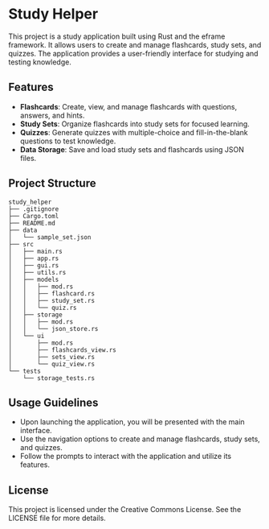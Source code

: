 # Study Helper

This project is a study application built using Rust and the eframe framework. It allows users to create and manage flashcards, study sets, and quizzes. The application provides a user-friendly interface for studying and testing knowledge.

## Features

- **Flashcards**: Create, view, and manage flashcards with questions, answers, and hints.
- **Study Sets**: Organize flashcards into study sets for focused learning.
- **Quizzes**: Generate quizzes with multiple-choice and fill-in-the-blank questions to test knowledge.
- **Data Storage**: Save and load study sets and flashcards using JSON files.

## Project Structure

```
study_helper
├── .gitignore
├── Cargo.toml
├── README.md
├── data
│   └── sample_set.json
├── src
│   ├── main.rs
│   ├── app.rs
│   ├── gui.rs
│   ├── utils.rs
│   ├── models
│   │   ├── mod.rs
│   │   ├── flashcard.rs
│   │   ├── study_set.rs
│   │   └── quiz.rs
│   ├── storage
│   │   ├── mod.rs
│   │   └── json_store.rs
│   └── ui
│       ├── mod.rs
│       ├── flashcards_view.rs
│       ├── sets_view.rs
│       └── quiz_view.rs
└── tests
    └── storage_tests.rs
```

## Usage Guidelines

- Upon launching the application, you will be presented with the main interface.
- Use the navigation options to create and manage flashcards, study sets, and quizzes.
- Follow the prompts to interact with the application and utilize its features.

## License

This project is licensed under the Creative Commons License. See the LICENSE file for more details.

